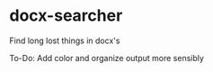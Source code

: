 # docx-searcher
Find long lost things in docx's

To-Do:
Add color and organize output more sensibly
